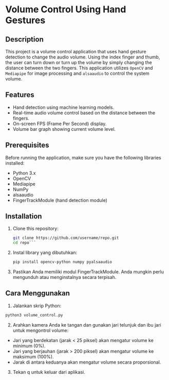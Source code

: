 # Volume Control Using Hand Gestures

## Description
This project is a volume control application that uses hand gesture detection to change the audio volume. Using the index finger and thumb, the user can turn down or turn up the volume by simply changing the distance between the two fingers. This application utilizes `OpenCV` and `Mediapipe` for image processing and `alsaaudio` to control the system volume.

## Features
- Hand detection using machine learning models.
- Real-time audio volume control based on the distance between the fingers.
- On-screen FPS (Frame Per Second) display.
- Volume bar graph showing current volume level.

## Prerequisites
Before running the application, make sure you have the following libraries installed:

- Python 3.x
- OpenCV
- Mediapipe
- NumPy
- alsaaudio
- FingerTrackModule (hand detection module)

## Installation
1. Clone this repository:
   ```bash
   git clone https://github.com/username/repo.git
   cd repo```
2. Instal library yang dibutuhkan:
   ```bash
   pip install opencv-python numpy pyalsaaudio
   ```
3. Pastikan Anda memiliki modul FingerTrackModule. Anda mungkin perlu mengunduh atau menginstalnya secara terpisah.

## Cara Menggunakan
1. Jalankan skrip Python:
```bash
python3 volume_control.py
```
2. Arahkan kamera Anda ke tangan dan gunakan jari telunjuk dan ibu jari untuk mengontrol volume:

- Jari yang berdekatan (jarak < 25 piksel) akan mengatur volume ke minimum (0%).
- Jari yang berjauhan (jarak > 200 piksel) akan mengatur volume ke maksimum (100%).
- Jarak di antara keduanya akan mengatur volume secara proporsional.

3. Tekan q untuk keluar dari aplikasi.


